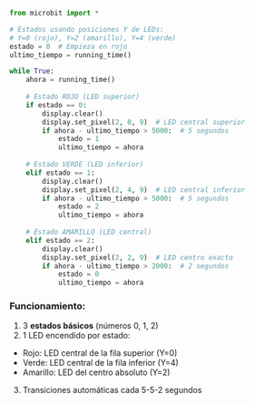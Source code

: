 ```py
from microbit import *

# Estados usando posiciones Y de LEDs:
# Y=0 (rojo), Y=2 (amarillo), Y=4 (verde)
estado = 0  # Empieza en rojo
ultimo_tiempo = running_time()

while True:
    ahora = running_time()
    
    # Estado ROJO (LED superior)
    if estado == 0:
        display.clear()
        display.set_pixel(2, 0, 9)  # LED central superior
        if ahora - ultimo_tiempo > 5000:  # 5 segundos
            estado = 1
            ultimo_tiempo = ahora
            
    # Estado VERDE (LED inferior)
    elif estado == 1:
        display.clear()
        display.set_pixel(2, 4, 9)  # LED central inferior
        if ahora - ultimo_tiempo > 5000:  # 5 segundos
            estado = 2
            ultimo_tiempo = ahora
            
    # Estado AMARILLO (LED central)
    elif estado == 2:
        display.clear()
        display.set_pixel(2, 2, 9)  # LED centro exacto
        if ahora - ultimo_tiempo > 2000:  # 2 segundos
            estado = 0
            ultimo_tiempo = ahora
```
### Funcionamiento:
1. 3 **estados básicos** (números 0, 1, 2)
2. 1 LED encendido por estado:
  * Rojo: LED central de la fila superior (Y=0)
  * Verde: LED central de la fila inferior (Y=4)
  * Amarillo: LED del centro absoluto (Y=2)
3. Transiciones automáticas cada 5-5-2 segundos
